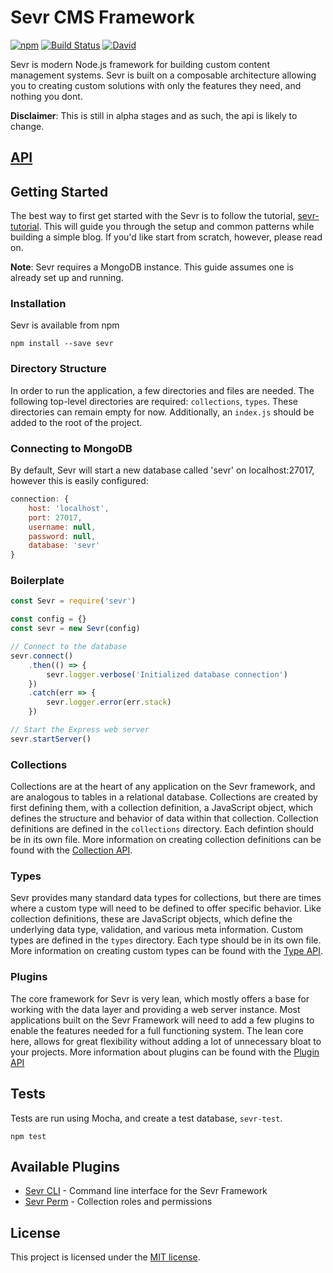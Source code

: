 # Sevr CMS Framework

[![npm](https://img.shields.io/npm/v/sevr.svg?maxAge=2592000)](https://www.npmjs.com/package/sevr)
[![Build Status](https://travis-ci.org/ExclamationLabs/sevr.svg?branch=master)](https://travis-ci.org/ExclamationLabs/sevr)
[![David](https://david-dm.org/ExclamationLabs/sevr.svg)](https://david-dm.org/ExclamationLabs/sevr)

Sevr is modern Node.js framework for building custom content management systems.
Sevr is built on a composable architecture allowing you to creating custom
solutions with only the features they need, and nothing you dont.

**Disclaimer**: This is still in alpha stages and as such, the api is
likely to change.

## [API](docs)

## Getting Started

The best way to first get started with the Sevr is to follow the tutorial,
[sevr-tutorial](https://github.com/ExclamationLabs/sevr-tutorial). This will
guide you through the setup and common patterns while building a simple blog.
If you'd like start from scratch, however, please read on.

**Note**: Sevr requires a MongoDB instance. This guide assumes one is already
set up and running.

### Installation

Sevr is available from npm
```
npm install --save sevr
```

### Directory Structure

In order to run the application, a few directories and files are needed. The
following top-level directories are required: `collections`, `types`. These
directories can remain empty for now. Additionally, an `index.js` should be
added to the root of the project.

### Connecting to MongoDB

By default, Sevr will start a new database called 'sevr' on localhost:27017,
however this is easily configured:

```javascript
connection: {
	host: 'localhost',
	port: 27017,
	username: null,
	password: null,
	database: 'sevr'
}
```

### Boilerplate

```javascript
const Sevr = require('sevr')

const config = {}
const sevr = new Sevr(config)

// Connect to the database
sevr.connect()
	.then(() => {
		sevr.logger.verbose('Initialized database connection')
	})
	.catch(err => {
		sevr.logger.error(err.stack)
	})

// Start the Express web server
sevr.startServer()
```

### Collections

Collections are at the heart of any application on the Sevr framework, and are
analogous to tables in a relational database. Collections are created by first
defining them, with a collection definition, a JavaScript object, which defines
the structure and behavior of data within that collection. Collection
definitions are defined in the `collections` directory. Each defintion should
be in its own file. More information on creating collection definitions can be
found with the [Collection API](docs/collections).

### Types

Sevr provides many standard data types for collections, but there are times
where a custom type will need to be defined to offer specific behavior. Like
collection definitions, these are JavaScript objects, which define the
underlying data type, validation, and various meta information. Custom types
are defined in the `types` directory. Each type should be in its own file.
More information on creating custom types can be found with the
[Type API](docs/type/README.md).

### Plugins

The core framework for Sevr is very lean, which mostly offers a base for working
with the data layer and providing a web server instance. Most applications built
on the Sevr Framework will need to add a few plugins to enable the features
needed for a full functioning system. The lean core here, allows for great
flexibility without adding a lot of unnecessary bloat to your projects. More
information about plugins can be found with the [Plugin API](docs/plugin)

## Tests

Tests are run using Mocha, and create a test database, `sevr-test`.

```
npm test
```

## Available Plugins

- [Sevr CLI](https://github.com/ExclamationLabs/sevr-cli) - Command line interface for the Sevr Framework
- [Sevr Perm](https://github.com/ExclamationLabs/sevr-perm) - Collection roles and permissions

## License

This project is licensed under the [MIT license](license.txt).
